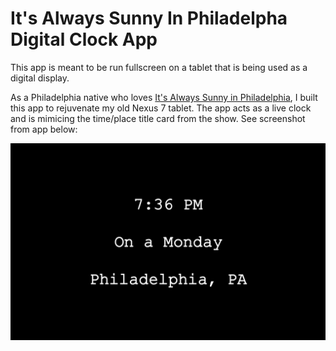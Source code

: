 # It's Always Sunny In Philadelpha Digital Clock App

This app is meant to be run fullscreen on a tablet that is being used as 
a digital display. 

As a Philadelphia native who loves [It's Always Sunny in 
Philadelphia](https://en.wikipedia.org/wiki/It%27s_Always_Sunny_in_Philadelphia), 
I built this app to rejuvenate my old Nexus 7 tablet. The app acts as 
a live clock and is mimicing the time/place title card from the show. 
See screenshot from app below:

![screenshot](Screenshot.png)
